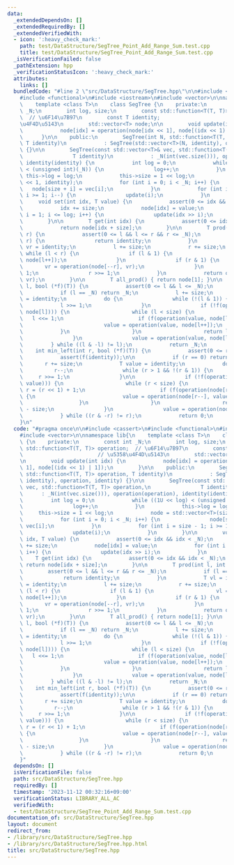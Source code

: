 ```yaml
---
data:
  _extendedDependsOn: []
  _extendedRequiredBy: []
  _extendedVerifiedWith:
  - icon: ':heavy_check_mark:'
    path: test/DataStructure/SegTree_Point_Add_Range_Sum.test.cpp
    title: test/DataStructure/SegTree_Point_Add_Range_Sum.test.cpp
  _isVerificationFailed: false
  _pathExtension: hpp
  _verificationStatusIcon: ':heavy_check_mark:'
  attributes:
    links: []
  bundledCode: "#line 2 \"src/DataStructure/SegTree.hpp\"\n\n#include <cassert>\n\
    #include <functional>\n#include <iostream>\n#include <vector>\n\nnamespace lib{\n\
    \    template <class T>\n    class SegTree {\n    private:\n        const int\
    \ _N;\n        int log, size;\n        const std::function<T(T, T)> operation;\
    \  // \u6F14\u7B97\n        const T identity;                        // \u5358\
    \u4F4D\u5143\n        std::vector<T> node;\n\n        void update(int idx) {\n\
    \            node[idx] = operation(node[idx << 1], node[(idx << 1) | 1]);\n  \
    \      }\n\n    public:\n        SegTree(int N, std::function<T(T, T)> operation,\
    \ T identity)\n            : SegTree(std::vector<T>(N, identity), operation, identity)\
    \ {}\n\n        SegTree(const std::vector<T>& vec, std::function<T(T, T)> operation,\n\
    \                T identity)\n            : _N(int(vec.size())), operation(operation),\
    \ identity(identity) {\n            int log = 0;\n            while ((1U << log)\
    \ < (unsigned int)(_N)) {\n                log++;\n            }\n           \
    \ this->log = log;\n            this->size = 1 << log;\n            node = std::vector<T>(size\
    \ << 1, identity);\n            for (int i = 0; i < _N; i++) {\n             \
    \   node[size + i] = vec[i];\n            }\n            for (int i = size - 1;\
    \ i >= 1; i--) {\n                update(i);\n            }\n        }\n\n   \
    \     void set(int idx, T value) {\n            assert(0 <= idx && idx < _N);\n\
    \            idx += size;\n            node[idx] = value;\n            for (int\
    \ i = 1; i <= log; i++) {\n                update(idx >> i);\n            }\n\
    \        }\n\n        T get(int idx) {\n            assert(0 <= idx && idx < _N);\n\
    \            return node[idx + size];\n        }\n\n        T prod(int l, int\
    \ r) {\n            assert(0 <= l && l <= r && r <= _N);\n            if (l ==\
    \ r) {\n                return identity;\n            }\n            T vl = identity,\
    \ vr = identity;\n            l += size;\n            r += size;\n           \
    \ while (l < r) {\n                if (l & 1) {\n                    vl = operation(vl,\
    \ node[l++]);\n                }\n                if (r & 1) {\n             \
    \       vr = operation(node[--r], vr);\n                }\n                l >>=\
    \ 1;\n                r >>= 1;\n            }\n            return operation(vl,\
    \ vr);\n        }\n\n        T all_prod() { return node[1]; }\n\n        int max_right(int\
    \ l, bool (*f)(T)) {\n            assert(0 <= l && l <= _N);\n            assert(f(identity));\n\
    \            if (l == _N) return _N;\n            l += size;\n            T value\
    \ = identity;\n            do {\n                while (!(l & 1)) {\n        \
    \            l >>= 1;\n                }\n                if (!f(operation(value,\
    \ node[l]))) {\n                    while (l < size) {\n                     \
    \   l <<= 1;\n                        if (f(operation(value, node[l]))) {\n  \
    \                          value = operation(value, node[l++]);\n            \
    \            }\n                    }\n                    return l - size;\n\
    \                }\n                value = operation(value, node[l++]);\n   \
    \         } while ((l & -l) != l);\n            return _N;\n        }\n\n    \
    \    int min_left(int r, bool (*f)(T)) {\n            assert(0 <= r && r <= _N);\n\
    \            assert(f(identity));\n\n            if (r == 0) return 0;\n     \
    \       r += size;\n            T value = identity;\n            do {\n      \
    \          r--;\n                while (r > 1 && !(r & 1)) {\n               \
    \     r >>= 1;\n                }\n\n                if (!f(operation(node[r],\
    \ value))) {\n                    while (r < size) {\n                       \
    \ r = (r << 1) + 1;\n                        if (f(operation(node[r], value)))\
    \ {\n                            value = operation(node[r--], value);\n      \
    \                  }\n                    }\n                    return r + 1\
    \ - size;\n                }\n                value = operation(node[r], value);\n\
    \            } while ((r & -r) != r);\n            return 0;\n        }\n    };\n\
    }\n"
  code: "#pragma once\n\n#include <cassert>\n#include <functional>\n#include <iostream>\n\
    #include <vector>\n\nnamespace lib{\n    template <class T>\n    class SegTree\
    \ {\n    private:\n        const int _N;\n        int log, size;\n        const\
    \ std::function<T(T, T)> operation;  // \u6F14\u7B97\n        const T identity;\
    \                        // \u5358\u4F4D\u5143\n        std::vector<T> node;\n\
    \n        void update(int idx) {\n            node[idx] = operation(node[idx <<\
    \ 1], node[(idx << 1) | 1]);\n        }\n\n    public:\n        SegTree(int N,\
    \ std::function<T(T, T)> operation, T identity)\n            : SegTree(std::vector<T>(N,\
    \ identity), operation, identity) {}\n\n        SegTree(const std::vector<T>&\
    \ vec, std::function<T(T, T)> operation,\n                T identity)\n      \
    \      : _N(int(vec.size())), operation(operation), identity(identity) {\n   \
    \         int log = 0;\n            while ((1U << log) < (unsigned int)(_N)) {\n\
    \                log++;\n            }\n            this->log = log;\n       \
    \     this->size = 1 << log;\n            node = std::vector<T>(size << 1, identity);\n\
    \            for (int i = 0; i < _N; i++) {\n                node[size + i] =\
    \ vec[i];\n            }\n            for (int i = size - 1; i >= 1; i--) {\n\
    \                update(i);\n            }\n        }\n\n        void set(int\
    \ idx, T value) {\n            assert(0 <= idx && idx < _N);\n            idx\
    \ += size;\n            node[idx] = value;\n            for (int i = 1; i <= log;\
    \ i++) {\n                update(idx >> i);\n            }\n        }\n\n    \
    \    T get(int idx) {\n            assert(0 <= idx && idx < _N);\n           \
    \ return node[idx + size];\n        }\n\n        T prod(int l, int r) {\n    \
    \        assert(0 <= l && l <= r && r <= _N);\n            if (l == r) {\n   \
    \             return identity;\n            }\n            T vl = identity, vr\
    \ = identity;\n            l += size;\n            r += size;\n            while\
    \ (l < r) {\n                if (l & 1) {\n                    vl = operation(vl,\
    \ node[l++]);\n                }\n                if (r & 1) {\n             \
    \       vr = operation(node[--r], vr);\n                }\n                l >>=\
    \ 1;\n                r >>= 1;\n            }\n            return operation(vl,\
    \ vr);\n        }\n\n        T all_prod() { return node[1]; }\n\n        int max_right(int\
    \ l, bool (*f)(T)) {\n            assert(0 <= l && l <= _N);\n            assert(f(identity));\n\
    \            if (l == _N) return _N;\n            l += size;\n            T value\
    \ = identity;\n            do {\n                while (!(l & 1)) {\n        \
    \            l >>= 1;\n                }\n                if (!f(operation(value,\
    \ node[l]))) {\n                    while (l < size) {\n                     \
    \   l <<= 1;\n                        if (f(operation(value, node[l]))) {\n  \
    \                          value = operation(value, node[l++]);\n            \
    \            }\n                    }\n                    return l - size;\n\
    \                }\n                value = operation(value, node[l++]);\n   \
    \         } while ((l & -l) != l);\n            return _N;\n        }\n\n    \
    \    int min_left(int r, bool (*f)(T)) {\n            assert(0 <= r && r <= _N);\n\
    \            assert(f(identity));\n\n            if (r == 0) return 0;\n     \
    \       r += size;\n            T value = identity;\n            do {\n      \
    \          r--;\n                while (r > 1 && !(r & 1)) {\n               \
    \     r >>= 1;\n                }\n\n                if (!f(operation(node[r],\
    \ value))) {\n                    while (r < size) {\n                       \
    \ r = (r << 1) + 1;\n                        if (f(operation(node[r], value)))\
    \ {\n                            value = operation(node[r--], value);\n      \
    \                  }\n                    }\n                    return r + 1\
    \ - size;\n                }\n                value = operation(node[r], value);\n\
    \            } while ((r & -r) != r);\n            return 0;\n        }\n    };\n\
    }"
  dependsOn: []
  isVerificationFile: false
  path: src/DataStructure/SegTree.hpp
  requiredBy: []
  timestamp: '2023-11-12 00:32:16+09:00'
  verificationStatus: LIBRARY_ALL_AC
  verifiedWith:
  - test/DataStructure/SegTree_Point_Add_Range_Sum.test.cpp
documentation_of: src/DataStructure/SegTree.hpp
layout: document
redirect_from:
- /library/src/DataStructure/SegTree.hpp
- /library/src/DataStructure/SegTree.hpp.html
title: src/DataStructure/SegTree.hpp
---
```

